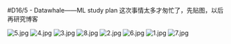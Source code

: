 #D16/5  -
Datawhale——ML  study plan
这次事情太多才匆忙了，先贴图，以后再研究博客


![5.jpg](https://i.loli.net/2019/05/16/5cdd63b1532e488687.jpg)
![4.jpg](https://i.loli.net/2019/05/16/5cdd63b1657f618209.jpg)
![3.jpg](https://i.loli.net/2019/05/16/5cdd63b1951a996681.jpg)
![8.jpg](https://i.loli.net/2019/05/16/5cdd63b440ccc63702.jpg)
![2.jpg](https://i.loli.net/2019/05/16/5cdd63b4961d668617.jpg)
![6.jpg](https://i.loli.net/2019/05/16/5cdd63b4b5d1e17100.jpg)
![1.jpg](https://i.loli.net/2019/05/16/5cdd63b4c043346277.jpg)
![7.jpg](https://i.loli.net/2019/05/16/5cdd63b4c114064450.jpg)
